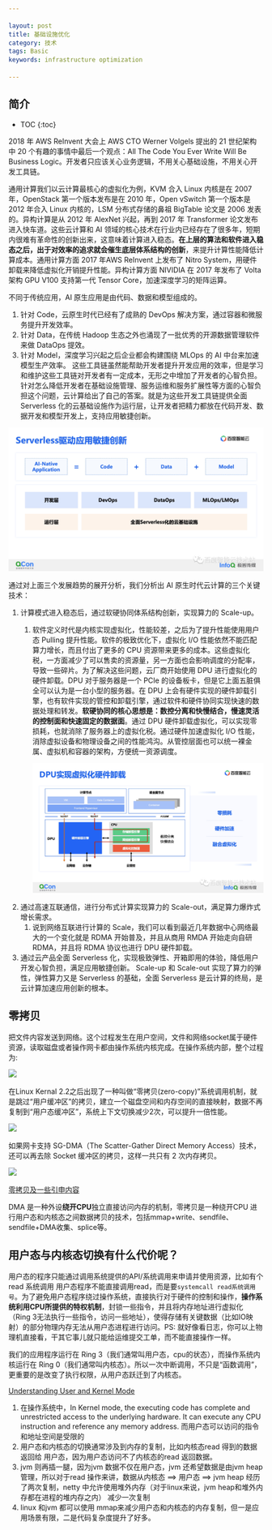 ```yaml
---

layout: post
title: 基础设施优化
category: 技术
tags: Basic
keywords: infrastructure optimization

---
```


## 简介

* TOC
{:toc}

2018 年 AWS ReInvent 大会上 AWS CTO Werner Volgels 提出的 21 世纪架构中 20 个有趣的事情中最后一个观点：All The Code You Ever Write Will Be Business Logic。开发者只应该关心业务逻辑，不用关心基础设施，不用关心开发工具链。

通用计算我们以云计算最核心的虚拟化为例，KVM 合入 Linux 内核是在 2007 年，OpenStack 第一个版本发布是在 2010 年，Open vSwitch 第一个版本是 2012 年合入 Linux 内核的，LSM 分布式存储的鼻祖 BigTable 论文是 2006 发表的。异构计算是从 2012 年 AlexNet 兴起，再到 2017 年 Transformer 论文发布进入快车道。这些云计算和 AI 领域的核心技术在行业内已经存在了很多年，短期内很难有革命性的创新出来，这意味着计算进入稳态。**在上层的算法和软件进入稳态之后，出于对效率的追求就会催生底层体系结构的创新**，来提升计算性能降低计算成本。通用计算方面 2017 年AWS ReInvent 上发布了 Nitro System，用硬件卸载来降低虚拟化开销提升性能。异构计算方面 NIVIDIA 在 2017 年发布了 Volta 架构 GPU V100 支持第一代 Tensor Core，加速深度学习的矩阵运算。

不同于传统应用，AI 原生应用是由代码、数据和模型组成的。
1. 针对 Code，云原生时代已经有了成熟的 DevOps 解决方案，通过容器和微服务提升开发效率。
2. 针对 Data，在传统 Hadoop 生态之外也涌现了一批优秀的开源数据管理软件来做 DataOps 提效。
3. 针对 Model，深度学习兴起之后企业都会构建围绕 MLOps 的 AI 中台来加速模型生产效率。
这些工具链虽然能帮助开发者提升开发应用的效率，但是学习和维护这些工具链对开发者有一定成本，无形之中增加了开发者的心智负担。针对怎么降低开发者在基础设施管理、服务运维和服务扩展性等方面的心智负担这个问题，云计算给出了自己的答案。就是为这些开发工具链提供全面 Serverless 化的云基础设施作为运行层，让开发者把精力都放在代码开发、数据开发和模型开发上，支持应用敏捷创新。

![](/public/upload/basic/ai_basic.jpg)

通过对上面三个发展趋势的展开分析，我们分析出 AI 原生时代云计算的三个关键技术：
1. 计算模式进入稳态后，通过软硬协同体系结构创新，实现算力的 Scale-up。
    1. 软件定义时代是内核实现虚拟化，性能较差，之后为了提升性能使用用户态 Pulling 提升性能。软件的极致优化下，虚拟化 I/O 性能依然不能匹配算力增长，而且付出了更多的 CPU 资源带来更多的成本。这些虚拟化税，一方面减少了可以售卖的资源量，另一方面也会影响调度的分配率，导致一些碎片。为了解决这些问题，云厂商开始使用 DPU 进行虚拟化的硬件卸载。DPU 对于服务器是一个 PCIe 的设备板卡，但是它上面五脏俱全可以认为是一台小型的服务器。在 DPU 上会有硬件实现的硬件卸载引擎，也有软件实现的管控和卸载引擎，通过软件和硬件协同实现快速的数据处理和转发。**软硬协同的核心思想是：数控分离和快慢结合，慢速灵活的控制面和快速固定的数据面**。通过 DPU 硬件卸载虚拟化，可以实现零损耗，也就消除了服务器上的虚拟化税。通过硬件加速虚拟化 I/O 性能，消除虚拟设备和物理设备之间的性能鸿沟。从管控层面也可以统一裸金属、虚拟机和容器的架构，方便统一资源调度。

        ![](/public/upload/basic/dpu.jpg)
2. 通过高速互联通信，进行分布式计算实现算力的 Scale-out，满足算力爆炸式增长需求。
    1. 说到网络互联进行计算的 Scale，我们可以看到最近几年数据中心网络最大的一个变化就是 RDMA 开始普及，并且从商用 RMDA 开始走向自研 RDMA，并且将 RDMA 协议也进行 DPU 硬件卸载。
3. 通过云产品全面 Serverless 化，实现极致弹性、开箱即用的体验，降低用户开发心智负担，满足应用敏捷创新。
Scale-up 和 Scale-out 实现了算力的弹性，弹性算力又是 Serverless 的基础，全面 Serverless 是云计算的终局，是云计算加速应用创新的根本。

## 零拷贝

把文件内容发送到网络。这个过程发生在用户空间，文件和网络socket属于硬件资源，读取磁盘或者操作网卡都由操作系统内核完成。在操作系统内部，整个过程为:

![](/public/upload/basic/copy_file_to_socket.jpg)

在Linux Kernal 2.2之后出现了一种叫做“零拷贝(zero-copy)”系统调用机制，就是跳过“用户缓冲区”的拷贝，建立一个磁盘空间和内存空间的直接映射，数据不再复制到“用户态缓冲区”，系统上下文切换减少2次，可以提升一倍性能。

![](/public/upload/basic/copy_file_to_socket_in_kernel.jpg)

如果网卡支持 SG-DMA（The Scatter-Gather Direct Memory Access）技术，还可以再去除 Socket 缓冲区的拷贝，这样一共只有 2 次内存拷贝。

![](/public/upload/basic/copy_file_to_socket_sg_dma.jpg)

[零拷贝及一些引申内容](https://mp.weixin.qq.com/s/l_MRLyRW8lxvjtsKapT6HA)


DMA 是一种外设**绕开CPU**独立直接访问内存的机制，零拷贝是一种绕开CPU 进行用户态和内核态之间数据拷贝的技术，包括mmap+write、sendfile、sendfile+DMA收集、splice等。

## 用户态与内核态切换有什么代价呢？

用户态的程序只能通过调用系统提供的API/系统调用来申请并使用资源，比如有个read 系统调用 用户态程序不能直接调用read，而是要`systemcall read系统调用号`。为了避免用户态程序绕过操作系统，直接执行对于硬件的控制和操作，**操作系统利用CPU所提供的特权机制**，封锁一些指令，并且将内存地址进行虚拟化（Ring 3无法执行一些指令，访问一些地址），使得存储有关键数据（比如IO映射）的部分物理内存无法从用户态进程进行访问。PS: 就好像看日志，你可以上物理机直接看，干其它事儿就只能给运维提交工单，而不能直接操作一样。

我们的应用程序运行在 Ring 3（我们通常叫用户态，cpu的状态），而操作系统内核运行在 Ring 0（我们通常叫内核态）。所以一次中断调用，不只是“函数调用”，更重要的是改变了执行权限，从用户态跃迁到了内核态。

[Understanding User and Kernel Mode](https://blog.codinghorror.com/understanding-user-and-kernel-mode/)

1. 在操作系统中，In Kernel mode, the executing code has complete and unrestricted access to the underlying hardware. It can execute any CPU instruction and reference any memory address. 而用户态可以访问的指令和地址空间是受限的
2. 用户态和内核态的切换通常涉及到内存的复制，比如内核态read 得到的数据返回给 用户态，因为用户态访问不了内核态的read 返回数据。
3. jvm 则再插一腿，因为jvm 数据不仅在用户态，jvm 还希望数据是由jvm heap管理，所以对于read 操作来讲，数据从内核态 ==> 用户态  ==> jvm heap 经历了两次复制，netty 中允许使用堆外内存（对于linux来说，jvm heap和堆外内存都在进程的堆内存之内） 减少一次复制
4. linux 和jvm 都可以使用 mmap来减少用户态和内核态的内存复制，但一是应用场景有限，二是代码复杂度提升了好多。

